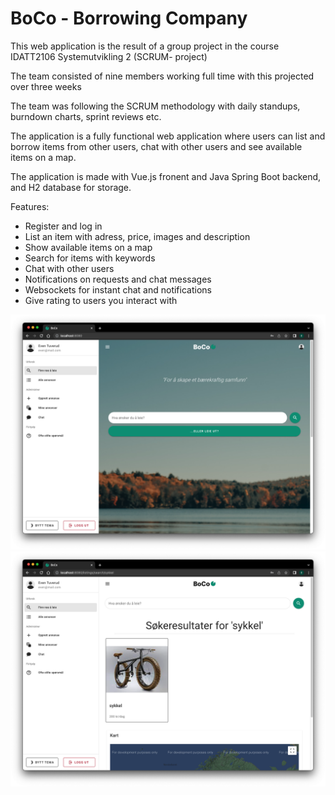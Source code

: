 # BoCo - Borrowing Company

This web application is the result of a group project in the course IDATT2106 Systemutvikling 2 (SCRUM- project)

The team consisted of nine members working full time with this projected over three weeks

The team was following the SCRUM methodology with daily standups, burndown charts, sprint reviews etc.

The application is a fully functional web application where users can list and borrow items from other users, chat with other users and see available items on a map.

The application is made with Vue.js fronent and Java Spring Boot backend, and H2 database for storage. 

Features:
- Register and log in
- List an item with adress, price, images and description
- Show available items on a map 
- Search for items with keywords
- Chat with other users 
- Notifications on requests and chat messages
- Websockets for instant chat and notifications
- Give rating to users you interact with

![boco2](screenshot2.png)
![boco1](screenshot1.png)

